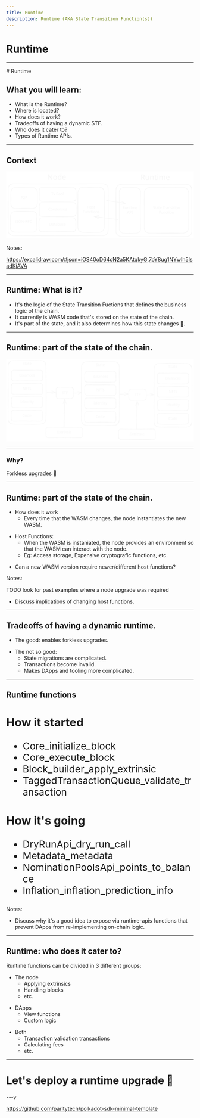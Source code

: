 ```yaml
---
title: Runtime
description: Runtime (AKA State Transition Function(s))
---
```


# Runtime

---

# Runtime

## What you will learn:

- What is the Runtime?
- Where is located?
- How does it work?
- Tradeoffs of having a dynamic STF.
- Who does it cater to?
- Types of Runtime APIs.

---

## Context

![Image](./runtime_intro.svg)

Notes:

https://excalidraw.com/#json=iOS40oD64cN2a5KAtqkyG,7pY8ug1NYwlh5IsadKjAVA

---

## Runtime: What is it?

- It's the logic of the State Transition Fuctions that defines the business logic of the chain.<!-- .element: class="fragment" -->
- It currently is WASM code that's stored on the state of the chain.<!-- .element: class="fragment" -->
- It's part of the state, and it also determines how this state changes 🤯.<!-- .element: class="fragment" -->

---

## Runtime: part of the state of the chain.

<img src="./stf.svg" />

---

### Why?

Forkless upgrades 🌈

<!-- .element: class="fragment" -->

---

## Runtime: part of the state of the chain.

- How does it work
  - Every time that the WASM changes, the node instantiates the new WASM.

<!-- .element: class="fragment" -->

- Host Functions:
  - When the WASM is instaniated, the node provides an environment so that the WASM can interact with the node.
  - Eg: Access storage, Expensive cryptografic functions, etc.

<!-- .element: class="fragment" -->

- Can a new WASM version require newer/different host functions?

<!-- .element: class="fragment" -->

Notes:

TODO look for past examples where a node upgrade was required

- Discuss implications of changing host functions.

---

## Tradeoffs of having a dynamic runtime.

- The good: enables forkless upgrades.

<!-- .element: class="fragment" -->

- The not so good:
  - State migrations are complicated.
  - Transactions become invalid.
  - Makes DApps and tooling more complicated.

<!-- .element: class="fragment" -->

---

## Runtime functions

<pba-cols style="font-size: 26px">
<pba-col>

### How it started

- Core_initialize_block
- Core_execute_block
- Block_builder_apply_extrinsic
- TaggedTransactionQueue_validate_transaction

</pba-col>
<pba-col>

### How it's going

- DryRunApi_dry_run_call
- Metadata_metadata
- NominationPoolsApi_points_to_balance
- Inflation_inflation_prediction_info

</pba-col>
</pba-cols>

Notes:

- Discuss why it's a good idea to expose via runtime-apis functions that
  prevent DApps from re-implementing on-chain logic.

---

## Runtime: who does it cater to?

Runtime functions can be divided in 3 different groups:

- The node
  - Applying extrinsics
  - Handling blocks
  - etc.

<!-- .element: class="fragment" -->

- DApps
  - View functions
  - Custom logic

<!-- .element: class="fragment" -->

- Both
  - Transaction validation transactions
  - Calculating fees
  - etc.

<!-- .element: class="fragment" -->

---

# Let's deploy a runtime upgrade 🚀

---v

https://github.com/paritytech/polkadot-sdk-minimal-template
